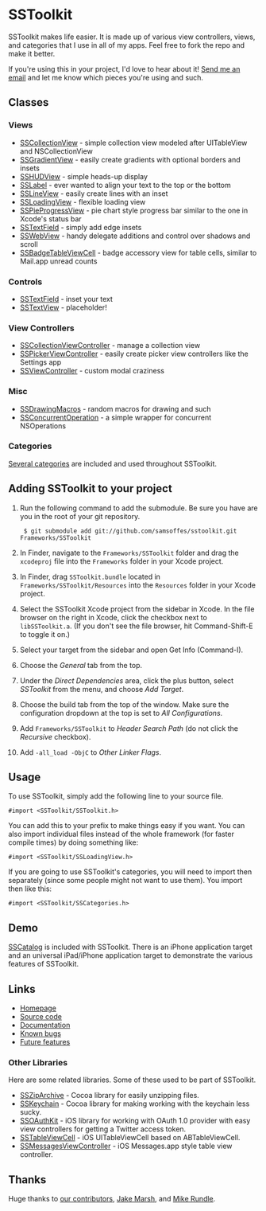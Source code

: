 # SSToolkit

SSToolkit makes life easier. It is made up of various view controllers, views, and categories that I use in all of my apps. Feel free to fork the repo and make it better.

If you're using this in your project, I'd love to hear about it! [Send me an email](mailto:sam@samsoff.es) and let me know which pieces you're using and such.

## Classes

### Views

* [SSCollectionView][] - simple collection view modeled after UITableView and NSCollectionView
* [SSGradientView][] - easily create gradients with optional borders and insets
* [SSHUDView][] - simple heads-up display
* [SSLabel][] - ever wanted to align your text to the top or the bottom
* [SSLineView][] - easily create lines with an inset
* [SSLoadingView][] - flexible loading view
* [SSPieProgressView][] - pie chart style progress bar similar to the one in Xcode's status bar
* [SSTextField][] - simply add edge insets
* [SSWebView][] - handy delegate additions and control over shadows and scroll
* [SSBadgeTableViewCell][] - badge accessory view for table cells, similar to Mail.app unread counts

### Controls

* [SSTextField][] - inset your text
* [SSTextView][] - placeholder!

### View Controllers

* [SSCollectionViewController][] - manage a collection view
* [SSPickerViewController][] - easily create picker view controllers like the Settings app
* [SSViewController][] - custom modal craziness

### Misc

* [SSDrawingMacros][] - random macros for drawing and such
* [SSConcurrentOperation][] - a simple wrapper for concurrent NSOperations

### Categories

[Several categories](http://github.com/samsoffes/sstoolkit/blob/master/SSToolkit/SSCategories.h) are included and used throughout SSToolkit.

## Adding SSToolkit to your project

1. Run the following command to add the submodule. Be sure you have are you in the root of your git repository.

        $ git submodule add git://github.com/samsoffes/sstoolkit.git Frameworks/SSToolkit

2. In Finder, navigate to the `Frameworks/SSToolkit` folder and drag the `xcodeproj` file into the `Frameworks` folder in your Xcode project.

3. In Finder, drag `SSToolkit.bundle` located in `Frameworks/SSToolkit/Resources` into the `Resources` folder in your Xcode project.

4. Select the SSToolkit Xcode project from the sidebar in Xcode. In the file browser on the right in Xcode, click the checkbox next to `libSSToolkit.a`. (If you don't see the file browser, hit Command-Shift-E to toggle it on.)

5. Select your target from the sidebar and open Get Info (Command-I).

6. Choose the *General* tab from the top.

7. Under the *Direct Dependencies* area, click the plus button, select *SSToolkit* from the menu, and choose *Add Target*.

8. Choose the build tab from the top of the window. Make sure the configuration dropdown at the top is set to *All Configurations*.

9. Add `Frameworks/SSToolkit` to *Header Search Path* (do not click the *Recursive* checkbox).

10. Add `-all_load -ObjC` to *Other Linker Flags*.

## Usage

To use SSToolkit, simply add the following line to your source file.

    #import <SSToolkit/SSToolkit.h>

You can add this to your prefix to make things easy if you want. You can also import individual files instead of the whole framework (for faster compile times) by doing something like:

    #import <SSToolkit/SSLoadingView.h>

If you are going to use SSToolkit's categories, you will need to import then separately (since some people might not want to use them). You import then like this:

    #import <SSToolkit/SSCategories.h>

## Demo

[SSCatalog][] is included with SSToolkit. There is an iPhone application target and an universal iPad/iPhone application target to demonstrate the various features of SSToolkit.

## Links

* [Homepage](http://sstoolk.it)
* [Source code](http://github.com/samsoffes/sstoolkit)
* [Documentation](http://sstoolk.it/documentation/)
* [Known bugs](http://github.com/samsoffes/sstoolkit/issues/labels/Bug)
* [Future features](http://github.com/samsoffes/sstoolkit/issues/labels/Feature)

### Other Libraries
 
Here are some related libraries. Some of these used to be part of SSToolkit.

* [SSZipArchive](http://github.com/samsoffes/ssziparchive) - Cocoa library for easily unzipping files.
* [SSKeychain](http://github.com/samsoffes/sskeychain) - Cocoa library for making working with the keychain less sucky.
* [SSOAuthKit](http://github.com/samsoffes/ssoauthkit) - iOS library for working with OAuth 1.0 provider with easy view controllers for getting a Twitter access token.
* [SSTableViewCell](http://github.com/samsoffes/sstableviewcell) - iOS UITableViewCell based on ABTableViewCell.
* [SSMessagesViewController](http://github.com/samsoffes/ssmessagesviewcontroller) - iOS Messages.app style table view controller.

## Thanks

Huge thanks to [our contributors](http://github.com/samsoffes/sstoolkit/contributors), [Jake Marsh](http://deallocatedobjects.com), and [Mike Rundle](http://flyosity.com).

[SSViewController]: http://github.com/samsoffes/sstoolkit/blob/master/SSToolkit/SSViewController.h
[SSPickerViewController]: http://github.com/samsoffes/sstoolkit/blob/master/SSToolkit/SSPickerViewController.h
[SSHUDView]: http://github.com/samsoffes/sstoolkit/blob/master/SSToolkit/SSHUDView.h
[SSCollectionView]: http://github.com/samsoffes/sstoolkit/blob/master/SSToolkit/SSCollectionView.h
[SSGradientView]: http://github.com/samsoffes/sstoolkit/blob/master/SSToolkit/SSGradientView.h
[SSLabel]: http://github.com/samsoffes/sstoolkit/blob/master/SSToolkit/SSLabel.h
[SSLineView]: http://github.com/samsoffes/sstoolkit/blob/master/SSToolkit/SSLineView.h
[SSLoadingView]: http://github.com/samsoffes/sstoolkit/blob/master/SSToolkit/SSLoadingView.h
[SSPieProgressView]: http://github.com/samsoffes/sstoolkit/blob/master/SSToolkit/SSPieProgressView.h
[SSTextField]: http://github.com/samsoffes/sstoolkit/blob/master/SSToolkit/SSTextField.h
[SSWebView]: http://github.com/samsoffes/sstoolkit/blob/master/SSToolkit/SSWebView.h
[SSCollectionViewController]: http://github.com/samsoffes/sstoolkit/blob/master/SSToolkit/SSCollectionViewController.h
[SSTextField]: http://github.com/samsoffes/sstoolkit/blob/master/SSToolkit/SSTextField.h
[SSTextView]: http://github.com/samsoffes/sstoolkit/blob/master/SSToolkit/SSTextView.h
[SSTableViewCell]: http://github.com/samsoffes/sstoolkit/blob/master/SSToolkit/SSTableViewCell.h
[SSDrawingMacros]: http://github.com/samsoffes/sstoolkit/blob/master/SSToolkit/SSDrawingMacros.h
[SSConcurrentOperation]: http://github.com/samsoffes/sstoolkit/blob/master/SSToolkit/SSConcurrentOperation.h
[SSKeychain]: http://github.com/samsoffes/sstoolkit/blob/master/SSToolkit/SSKeychain.h
[SSCatalog]: https://github.com/samsoffes/sstoolkit/tree/master/SSCatalog/
[SSBadgeTableViewCell]: https://github.com/samsoffes/sstoolkit/blob/master/SSToolkit/SSBadgeView.h
